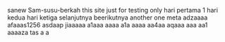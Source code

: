 sanew Sam-susu-berkah
this site just for testing only
hari pertama 1
hari kedua
hari ketiga
selanjutnya
beerikutnya
another one
meta
adzaaaa
afaaas1256
asdaap
jiaaaaa
a1aaa
aaaa
a1a
aaaa
aa4aa
aqaaa
aaa
aa1
aaaaza
tas
a
a
